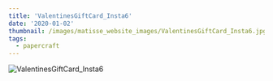```yaml
---
title: 'ValentinesGiftCard_Insta6'
date: '2020-01-02'
thumbnail: /images/matisse_website_images/ValentinesGiftCard_Insta6.jpg
tags:
  - papercraft
---
```


![ValentinesGiftCard_Insta6](/images/matisse_website_images/ValentinesGiftCard_Insta6.jpg)
